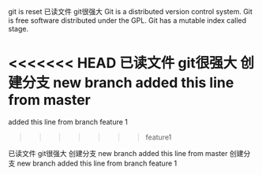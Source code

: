 git is reset
已读文件 git很强大
Git is a distributed version control system.
Git is free software distributed under the GPL.
Git has a mutable index called stage.

<<<<<<< HEAD
已读文件 git很强大
创建分支 new branch
added this line from master
=======
added this line from branch feature 1
>>>>>>> feature1

已读文件 git很强大
创建分支 new branch
added this line from master
创建分支 new branch
added this line from branch feature 1
